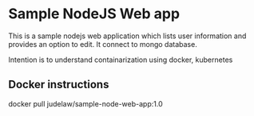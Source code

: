 # Sample NodeJS Web app

This is a sample nodejs web application which lists user information and provides an option to edit.
It connect to mongo database.

Intention is to understand containarization using docker, kubernetes

## Docker instructions

docker pull judelaw/sample-node-web-app:1.0
